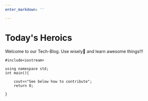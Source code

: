 ```yaml
---
enter_markdown: ''

---
```

# Today's Heroics

Welcome to our Tech-Blog. Use wisely🤞 and learn awesome things!!!

    #include<iostream>
    
    using namespace std;
    int main(){
    
    	cout<<"See below how to contribute";
    	return 0;
    
    }